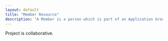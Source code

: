 ```yaml
---
layout: default
title: "Member Resource"
description: "A Member is a person which is part of an Application Group.  A Member can be an Individual or an Employee from the HBX perspective."
---
```


Project is collaborative.